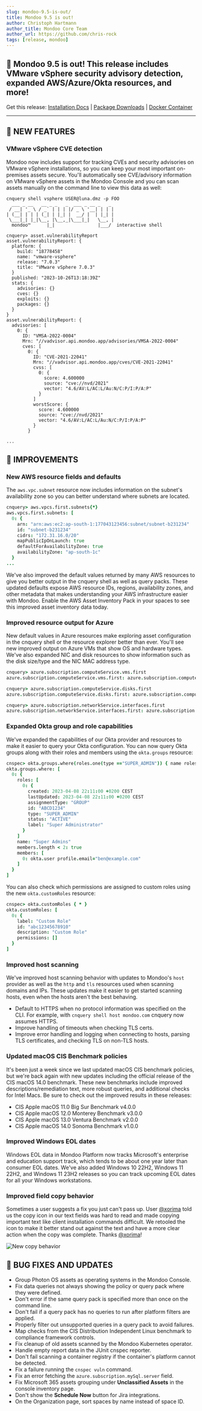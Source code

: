 ```yaml
---
slug: mondoo-9.5-is-out/
title: Mondoo 9.5 is out!
author: Christoph Hartmann
author_title: Mondoo Core Team
author_url: https://github.com/chris-rock
tags: [release, mondoo]
---
```


## 🥳 Mondoo 9.5 is out! This release includes VMware vSphere security advisory detection, expanded AWS/Azure/Okta resources, and more!

Get this release: [Installation Docs](/cnspec/) | [Package Downloads](https://releases.mondoo.com/cnspec/) | [Docker Container](https://hub.docker.com/r/mondoo/cnspec)

---

## 🎉 NEW FEATURES

### VMware vSphere CVE detection

Mondoo now includes support for tracking CVEs and security advisories on VMware vSphere installations, so you can keep your most important on-premises assets secure. You'll automatically see CVE/advisory information on VMware vSphere assets in the Mondoo Console and you can scan assets manually on the command line to view this data as well:

```shell
cnquery shell vsphere USER@luna.dmz -p FOO
  ___ _ __   __ _ _   _  ___ _ __ _   _
 / __| '_ \ / _` | | | |/ _ \ '__| | | |
| (__| | | | (_| | |_| |  __/ |  | |_| |
 \___|_| |_|\__, |\__,_|\___|_|   \__, |
  mondoo™      |_|                |___/  interactive shell

cnquery> asset.vulnerabilityReport
asset.vulnerabilityReport: {
  platform: {
    build: "18778458"
    name: "vmware-vsphere"
    release: "7.0.3"
    title: "VMware vSphere 7.0.3"
  }
  published: "2023-10-26T13:18:39Z"
  stats: {
    advisories: {}
    cves: {}
    exploits: {}
    packages: {}
  }
}
asset.vulnerabilityReport: {
  advisories: [
    0: {
      ID: "VMSA-2022-0004"
      Mrn: "//vadvisor.api.mondoo.app/advisories/VMSA-2022-0004"
      cves: [
        0: {
          ID: "CVE-2021-22041"
          Mrn: "//vadvisor.api.mondoo.app/cves/CVE-2021-22041"
          cvss: [
            0: {
              score: 4.600000
              source: "cve://nvd/2021"
              vector: "4.6/AV:L/AC:L/Au:N/C:P/I:P/A:P"
            }
          ]
          worstScore: {
            score: 4.600000
            source: "cve://nvd/2021"
            vector: "4.6/AV:L/AC:L/Au:N/C:P/I:P/A:P"
          }
        }

...
```

## 🧹 IMPROVEMENTS

### New AWS resource fields and defaults

The `aws.vpc.subnet` resource now includes information on the subnet's availability zone so you can better understand where subnets are located.

```coffee
cnquery> aws.vpcs.first.subnets{*}
aws.vpcs.first.subnets: [
  0: {
    arn: "arn:aws:ec2:ap-south-1:177043123456:subnet/subnet-b231234"
    id: "subnet-b231234"
    cidrs: "172.31.16.0/20"
    mapPublicIpOnLaunch: true
    defaultForAvailabilityZone: true
    availabilityZone: "ap-south-1c"
  }
...
```

We've also improved the default values returned by many AWS resources to give you better output in the cnquery shell as well as query packs. These updated defaults expose AWS resource IDs, regions, availability zones, and other metadata that makes understanding your AWS infrastructure easier with Mondoo. Enable the AWS Asset Inventory Pack in your spaces to see this improved asset inventory data today.

### Improved resource output for Azure

New default values in Azure resources make exploring asset configuration in the cnquery shell or the resource explorer better than ever. You'll see new improved output on Azure VMs that show OS and hardware types. We've also expanded NIC and disk resources to show information such as the disk size/type and the NIC MAC address type.

```coffee
cnquery> azure.subscription.computeService.vms.first
azure.subscription.computeService.vms.first: azure.subscription.computeService.vm name="Windows-VM-5n6o" location="eastus" properties.hardwareProfile.vmSize="Standard_DS2_v2" properties.storageProfile.osDisk.osType="Windows"

cnquery> azure.subscription.computeService.disks.first
azure.subscription.computeService.disks.first: azure.subscription.computeService.disk name="Windows-VM-OsDisk-5n6o" location="eastus" properties.osType="Windows" properties.diskSizeGB=127.000000 properties.diskState="Attached"

cnquery> azure.subscription.networkService.interfaces.first
azure.subscription.networkService.interfaces.first: azure.subscription.networkService.interface name="Windows-VM-NIC-5n6o" location="eastus" properties.macAddress="60-45-BD-D7-7E-53" properties.nicType="Standard"
```

### Expanded Okta group and role capabilities

We've expanded the capabilities of our Okta provider and resources to make it easier to query your Okta configuration. You can now query Okta groups along with their roles and members using the `okta.groups` resource:

```coffee
cnspec> okta.groups.where(roles.one(type =="SUPER_ADMIN")) { name roles { * } members members.length < 2 }
okta.groups.where: [
  0: {
    roles: [
      0: {
        created: 2023-04-08 22:11:00 +0200 CEST
        lastUpdated: 2023-04-08 22:11:00 +0200 CEST
        assignmentType: "GROUP"
        id: "ABCD1234"
        type: "SUPER_ADMIN"
        status: "ACTIVE"
        label: "Super Administrator"
      }
    ]
    name: "Super Admins"
    members.length < 2: true
    members: [
      0: okta.user profile.email="ben@example.com"
    ]
  }
]
```

You can also check which permissions are assigned to custom roles using the new `okta.customRoles` resource:

```coffee
cnspec> okta.customRoles { * }
okta.customRoles: [
  0: {
    label: "Custom Role"
    id: "abc12345678910"
    description: "Custom Role"
    permissions: []
  }
]
```

### Improved host scanning

We've improved host scanning behavior with updates to Mondoo's `host` provider as well as the `http` and `tls` resources used when scanning domains and IPs. These updates make it easier to get started scanning hosts, even when the hosts aren't the best behaving.

- Default to HTTPS when no protocol information was specified on the CLI. For example, with `cnquery shell host mondoo.com` cnquery now assumes HTTPS.
- Improve handling of timeouts when checking TLS certs.
- Improve error handling and logging when connecting to hosts, parsing TLS certificates, and checking TLS on non-TLS hosts.

### Updated macOS CIS Benchmark policies

It's been just a week since we last updated macOS CIS benchmark policies, but we're back again with new updates including the official release of the CIS macOS 14.0 benchmark. These new benchmarks include improved descriptions/remediation text, more robust queries, and additional checks for Intel Macs. Be sure to check out the improved results in these releases:

- CIS Apple macOS 11.0 Big Sur Benchmark v4.0.0
- CIS Apple macOS 12.0 Monterey Benchmark v3.0.0
- CIS Apple macOS 13.0 Ventura Benchmark v2.0.0
- CIS Apple macOS 14.0 Sonoma Benchmark v1.0.0

### Improved Windows EOL dates

Windows EOL data in Mondoo Platform now tracks Microsoft's enterprise and education support track, which tends to be about one year later than consumer EOL dates. We've also added Windows 10 22H2, Windows 11 22H2, and Windows 11 23H2 releases so you can track upcoming EOL dates for all your Windows workstations.

### Improved field copy behavior

Sometimes a user suggests a fix you just can't pass up. User [@xorima](https://github.com/xorima) told us the copy icon in our text fields was hard to read and made copying important text like client installation commands difficult. We retooled the icon to make it better stand out against the text and have a more clear action when the copy was complete. Thanks [@xorima](https://github.com/xorima)!

![New copy behavior](/img/releases/2023-11-01-mondoo-9.5-is-out/copy.gif)

## 🐛 BUG FIXES AND UPDATES

- Group Photon OS assets as operating systems in the Mondoo Console.
- Fix data queries not always showing the policy or query pack where they were defined.
- Don't error if the same query pack is specified more than once on the command line.
- Don't fail if a query pack has no queries to run after platform filters are applied.
- Properly filter out unsupported queries in a query pack to avoid failures.
- Map checks from the CIS Distribution Independent Linux benchmark to compliance framework controls.
- Fix cleanup of old assets scanned by the Mondoo Kubernetes operator.
- Handle empty report data in the JUnit cnspec reporter.
- Don't fail scanning a container registry if the container's platform cannot be detected.
- Fix a failure running the `cnspec vuln` command.
- Fix an error fetching the `azure.subscription.mySql.server` field.
- Fix Microsoft 365 assets grouping under **Unclassified Assets** in the console inventory page.
- Don't show the **Schedule Now** button for Jira integrations.
- On the Organization page, sort spaces by name instead of space ID.
